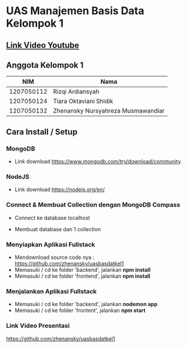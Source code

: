 # UAS Manajemen Basis Data Kelompok 1
## [Link Video Youtube](https://youtu.be/Wnf6-ALMQBg)
## Anggota Kelompok 1
|NIM|Nama|
|--|--|
|1207050112|Rizqi Ardiansyah|
|1207050124|Tiara Oktaviani Shidik|
|1207050132|Zhenansky Nursyahreza Musmawandiar|

## Cara Install / Setup
### MongoDB
- Link download  https://www.mongodb.com/try/download/community
### NodeJS
- Link download https://nodejs.org/en/
### Connect & Membuat Collection dengan MongoDB Compass
- Connect ke database localhost


- Membuat database dan 1 collection

 
### Menyiapkan Aplikasi Fullstack
- Mendownload source code nya : https://github.com/zhenansky/uasbasdatkel1
- Memasuki / cd ke folder 'backend', jalankan **npm install**
- Memasuki / cd ke folder 'frontend', jalankan **npm install**
###  Menjalankan Aplikasi Fullstack
- Memasuki / cd ke folder 'backend', jalankan **nodemon app**
- Memasuki / cd ke folder 'frontent', jalankan **npm start**
### Link Video Presentasi
https://github.com/zhenansky/uasbasdatkel1
